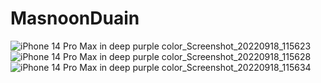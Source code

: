 # MasnoonDuain
![iPhone 14 Pro Max in deep purple color_Screenshot_20220918_115623](https://user-images.githubusercontent.com/99664596/212487801-a6e6bf93-2da5-4764-bc41-37d7d8557791.png)
![iPhone 14 Pro Max in deep purple color_Screenshot_20220918_115628](https://user-images.githubusercontent.com/99664596/212487805-dae25631-eef3-427b-93d4-306561f60185.png)
![iPhone 14 Pro Max in deep purple color_Screenshot_20220918_115634](https://user-images.githubusercontent.com/99664596/212487808-a0652d9c-30e6-405c-9fc8-7b4ae1819fc9.png)
